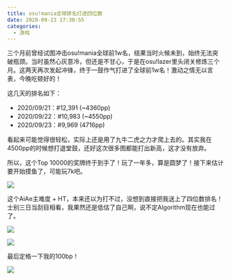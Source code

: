 ```yaml
---
title: osu!mania全球排名打进四位数
date: 2020-09-23 17:30:55
categories:
  - 游戏
---
```

三个月前曾经试图冲击osu!mania全球前1w名，结果当时火候未到，始终无法突破瓶颈。当时虽然心灰意冷，但还是不甘心，于是在osu!lazer里头闭关修炼三个月。这两天再次发起冲锋，终于一鼓作气打进了全球前1w名！激动之情无以言表，今晚吃顿好的！

<!--more-->

这几天的排名如下：
* 2020/09/21：#12,391 (~4360pp)
* 2020/09/22：#10,983 (~4550pp)
* 2020/09/23：#9,969 (4716pp)

看起来可能觉得很轻松，实际上还是用了九牛二虎之力才爬上去的。其实我在4500pp的时候想打退堂鼓，还好这次很多图都能打出新高，这才没有放弃。

所以，这个Top 10000的奖牌终于到手了！玩了一年多，算是圆梦了！接下来估计要开始摸鱼了，可能玩7k吧。

![](https://raw.githubusercontent.com/oscarcx123/hexo_resource/master/img/20200923_new_rank_1.jpg)

这个AiAe主难度 + HT，本来还以为打不过，没想到直接把我送上了四位数排名！士别三日当刮目相看，我果然还是低估了自己啊，说不定Algorithm现在也能过了。

![](https://raw.githubusercontent.com/oscarcx123/hexo_resource/master/img/20200923_new_rank_2.jpg)

![](https://raw.githubusercontent.com/oscarcx123/hexo_resource/master/img/20200923_new_rank_3.jpg)

最后定格一下我的100bp！

![](https://raw.githubusercontent.com/oscarcx123/hexo_resource/master/img/20200923_new_rank_4.png)